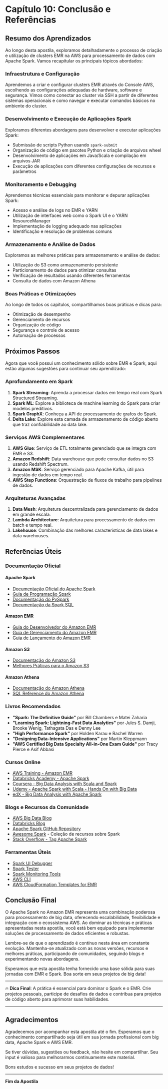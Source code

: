 # Capítulo 10: Conclusão e Referências

## Resumo dos Aprendizados

Ao longo desta apostila, exploramos detalhadamente o processo de criação e utilização de clusters EMR na AWS para processamento de dados com Apache Spark. Vamos recapitular os principais tópicos abordados:

### Infraestrutura e Configuração

Aprendemos a criar e configurar clusters EMR através do Console AWS, escolhendo as configurações adequadas de hardware, software e segurança. Vimos como conectar ao cluster via SSH a partir de diferentes sistemas operacionais e como navegar e executar comandos básicos no ambiente do cluster.

### Desenvolvimento e Execução de Aplicações Spark

Exploramos diferentes abordagens para desenvolver e executar aplicações Spark:
- Submissão de scripts Python usando `spark-submit`
- Organização de código em pacotes Python e criação de arquivos wheel
- Desenvolvimento de aplicações em Java/Scala e compilação em arquivos JAR
- Execução de aplicações com diferentes configurações de recursos e parâmetros

### Monitoramento e Debugging

Aprendemos técnicas essenciais para monitorar e depurar aplicações Spark:
- Acesso e análise de logs no EMR e YARN
- Utilização de interfaces web como o Spark UI e o YARN ResourceManager
- Implementação de logging adequado nas aplicações
- Identificação e resolução de problemas comuns

### Armazenamento e Análise de Dados

Exploramos as melhores práticas para armazenamento e análise de dados:
- Utilização do S3 como armazenamento persistente
- Particionamento de dados para otimizar consultas
- Verificação de resultados usando diferentes ferramentas
- Consulta de dados com Amazon Athena

### Boas Práticas e Otimizações

Ao longo de todos os capítulos, compartilhamos boas práticas e dicas para:
- Otimização de desempenho
- Gerenciamento de recursos
- Organização de código
- Segurança e controle de acesso
- Automação de processos

## Próximos Passos

Agora que você possui um conhecimento sólido sobre EMR e Spark, aqui estão algumas sugestões para continuar seu aprendizado:

### Aprofundamento em Spark

1. **Spark Streaming**: Aprenda a processar dados em tempo real com Spark Structured Streaming.
2. **Spark ML**: Explore a biblioteca de machine learning do Spark para criar modelos preditivos.
3. **Spark GraphX**: Conheça a API de processamento de grafos do Spark.
4. **Delta Lake**: Explore esta camada de armazenamento de código aberto que traz confiabilidade ao data lake.

### Serviços AWS Complementares

1. **AWS Glue**: Serviço de ETL totalmente gerenciado que se integra com EMR e S3.
2. **Amazon Redshift**: Data warehouse que pode consultar dados no S3 usando Redshift Spectrum.
3. **Amazon MSK**: Serviço gerenciado para Apache Kafka, útil para ingestão de dados em tempo real.
4. **AWS Step Functions**: Orquestração de fluxos de trabalho para pipelines de dados.

### Arquiteturas Avançadas

1. **Data Mesh**: Arquitetura descentralizada para gerenciamento de dados em grande escala.
2. **Lambda Architecture**: Arquitetura para processamento de dados em batch e tempo real.
3. **Lakehouse**: Combinação das melhores características de data lakes e data warehouses.

## Referências Úteis

### Documentação Oficial

#### Apache Spark

- [Documentação Oficial do Apache Spark](https://spark.apache.org/docs/latest/)
- [Guia de Programação Spark](https://spark.apache.org/docs/latest/programming-guide.html)
- [Documentação do PySpark](https://spark.apache.org/docs/latest/api/python/index.html)
- [Documentação da Spark SQL](https://spark.apache.org/docs/latest/sql-programming-guide.html)

#### Amazon EMR

- [Guia do Desenvolvedor do Amazon EMR](https://docs.aws.amazon.com/emr/latest/DeveloperGuide/emr-what-is-emr.html)
- [Guia de Gerenciamento do Amazon EMR](https://docs.aws.amazon.com/emr/latest/ManagementGuide/emr-overview.html)
- [Guia de Lançamento do Amazon EMR](https://docs.aws.amazon.com/emr/latest/ReleaseGuide/emr-release-components.html)

#### Amazon S3

- [Documentação do Amazon S3](https://docs.aws.amazon.com/s3/index.html)
- [Melhores Práticas para o Amazon S3](https://docs.aws.amazon.com/AmazonS3/latest/userguide/best-practices.html)

#### Amazon Athena

- [Documentação do Amazon Athena](https://docs.aws.amazon.com/athena/latest/ug/what-is.html)
- [SQL Reference do Amazon Athena](https://docs.aws.amazon.com/athena/latest/ug/ddl-sql-reference.html)

### Livros Recomendados

- **"Spark: The Definitive Guide"** por Bill Chambers e Matei Zaharia
- **"Learning Spark: Lightning-Fast Data Analytics"** por Jules S. Damji, Brooke Wenig, Tathagata Das e Denny Lee
- **"High Performance Spark"** por Holden Karau e Rachel Warren
- **"Designing Data-Intensive Applications"** por Martin Kleppmann
- **"AWS Certified Big Data Specialty All-in-One Exam Guide"** por Tracy Pierce e Asif Abbasi

### Cursos Online

- [AWS Training - Amazon EMR](https://aws.amazon.com/training/learn-about/emr/)
- [Databricks Academy - Apache Spark](https://www.databricks.com/learn/training/catalog)
- [Coursera - Big Data Analysis with Scala and Spark](https://www.coursera.org/learn/scala-spark-big-data)
- [Udemy - Apache Spark with Scala - Hands On with Big Data](https://www.udemy.com/course/apache-spark-with-scala-hands-on-with-big-data/)
- [edX - Big Data Analysis with Apache Spark](https://www.edx.org/learn/apache-spark/university-of-california-berkeley-big-data-analysis-with-apache-spark)

### Blogs e Recursos da Comunidade

- [AWS Big Data Blog](https://aws.amazon.com/blogs/big-data/)
- [Databricks Blog](https://databricks.com/blog)
- [Apache Spark GitHub Repository](https://github.com/apache/spark)
- [Awesome Spark](https://github.com/awesome-spark/awesome-spark) - Coleção de recursos sobre Spark
- [Stack Overflow - Tag Apache Spark](https://stackoverflow.com/questions/tagged/apache-spark)

### Ferramentas Úteis

- [Spark UI Debugger](https://github.com/G-Research/spark-extension)
- [Spark Tester](https://github.com/holdenk/spark-testing-base)
- [Spark Monitoring Tools](https://github.com/LucaCanali/sparkMeasure)
- [AWS CLI](https://aws.amazon.com/cli/)
- [AWS CloudFormation Templates for EMR](https://github.com/aws-samples/aws-emr-cloudformation-templates)

## Conclusão Final

O Apache Spark no Amazon EMR representa uma combinação poderosa para processamento de big data, oferecendo escalabilidade, flexibilidade e integração com o ecossistema AWS. Ao dominar as técnicas e práticas apresentadas nesta apostila, você está bem equipado para implementar soluções de processamento de dados eficientes e robustas.

Lembre-se de que o aprendizado é contínuo nesta área em constante evolução. Mantenha-se atualizado com as novas versões, recursos e melhores práticas, participando de comunidades, seguindo blogs e experimentando novas abordagens.

Esperamos que esta apostila tenha fornecido uma base sólida para suas jornadas com EMR e Spark. Boa sorte em seus projetos de big data!

---

🔥 **Dica Final**: A prática é essencial para dominar o Spark e o EMR. Crie projetos pessoais, participe de desafios de dados e contribua para projetos de código aberto para aprimorar suas habilidades.

---

## Agradecimentos

Agradecemos por acompanhar esta apostila até o fim. Esperamos que o conhecimento compartilhado seja útil em sua jornada profissional com big data, Apache Spark e AWS EMR.

Se tiver dúvidas, sugestões ou feedback, não hesite em compartilhar. Seu input é valioso para melhorarmos continuamente este material.

Bons estudos e sucesso em seus projetos de dados!

---

**Fim da Apostila**
